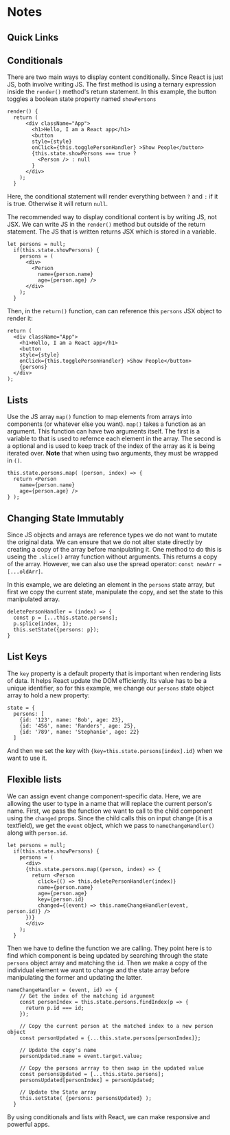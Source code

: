 # Notes

## Quick Links
[]()

## Conditionals
There are two main ways to display content conditionally. Since React is just JS, both involve writing JS. The first method is using a ternary expression inside the `render()` method's return statement. In this example, the button toggles a boolean state property named `showPersons`
```
render() {
  return (
      <div className="App">
        <h1>Hello, I am a React app</h1>
        <button 
        style={style}
        onClick={this.togglePersonHandler} >Show People</button>
        {this.state.showPersons === true ?
          <Person /> : null
        }
      </div>
    );
  }
```
Here, the conditional statement will render everything between `?` and `:` if it is true. Otherwise it will return `null`.

The recommended way to display conditional content is by writing JS, not JSX. We can write JS in the `render()` method but outside of the return statement. The JS  that is written returns JSX which is stored in a variable. 
```
let persons = null;
  if(this.state.showPersons) {
    persons = (
      <div>
        <Person 
          name={person.name}
          age={person.age} />
      </div>
    );
  }
```
Then, in the `return()` function, can can reference this `persons` JSX object to render it:
```
return (
  <div className="App">
    <h1>Hello, I am a React app</h1>
    <button 
    style={style}
    onClick={this.togglePersonHandler} >Show People</button>
    {persons}
  </div>
);
```

## Lists
Use the JS array `map()` function to map elements from arrays into components (or whatever else you want). `map()` takes a function as an argument. This function can have two arguments itself. The first is a variable to that is used to refernce each element in the array. The second is a optional and is used to keep track of the index of the array as it is being iterated over. **Note** that when using two arguments, they must be wrapped in `()`.
```
this.state.persons.map( (person, index) => {
  return <Person
    name={person.name}
    age={person.age} />
} );
```

## Changing State Immutably
Since JS objects and arrays are reference types we do not want to mutate the original data. We can ensure that we do not alter state directly by creating a copy of the array before manipulating it. One method to do this is useing the `.slice()` array function without arguments. This returns a copy of the array. However, we can also use the spread operator: `const newArr = [...oldArr]`. 

In this example, we are deleting an element in the `persons` state array, but first we copy the current state, manipulate the copy, and set the state to this manipulated array.
```
deletePersonHandler = (index) => {
  const p = [...this.state.persons];
  p.splice(index, 1);
  this.setState({persons: p});
}
```

## List Keys
The `key` property is a default property that is important when rendering lists of data. It helps React update the DOM efficiently. Its value has to be a unique identifier, so for this example, we change our `persons` state object array to hold a new property:
```
state = {
  persons: [
    {id: '123', name: 'Bob', age: 23},
    {id: '456', name: 'Randers', age: 25},
    {id: '789', name: 'Stephanie', age: 22}
  ]
```
And then we set the key with `{key=this.state.persons[index].id}` when we want to use it.

## Flexible lists
We can assign event change component-specific data. Here, we are allowing the user to type in a name that will replace the current person's name. First, we pass the function we want to call to the child component using the `changed` props. Since the child calls this on input change (it is a textfield), we get the `event` object, which we pass to `nameChangeHandler()` along with `person.id`.
```
let persons = null;
  if(this.state.showPersons) {
    persons = (
      <div>
      {this.state.persons.map((person, index) => {
        return <Person 
          click={() => this.deletePersonHandler(index)}
          name={person.name}
          age={person.age}
          key={person.id}
          changed={(event) => this.nameChangeHandler(event, person.id)} />
      })}
      </div>
    );
  }
```
Then we have to define the function we are calling. They point here is to find which component is being updated by searching through the state `persons` object array and matching the `id`. Then we make a copy of the individual element we want to change and the state array before manipulating the former and updating the latter. 
```
nameChangeHandler = (event, id) => {
    // Get the index of the matching id argument
    const personIndex = this.state.persons.findIndex(p => {
      return p.id === id;
    });

    // Copy the current person at the matched index to a new person object
    const personUpdated = {...this.state.persons[personIndex]};

    // Update the copy's name
    personUpdated.name = event.target.value;

    // Copy the persons arrray to then swap in the updated value
    const personsUpdated = [...this.state.persons];
    personsUpdated[personIndex] = personUpdated;

    // Update the State array
    this.setState( {persons: personsUpdated} );
  }
```
By using conditionals and lists with React, we can make responsive and powerful apps. 